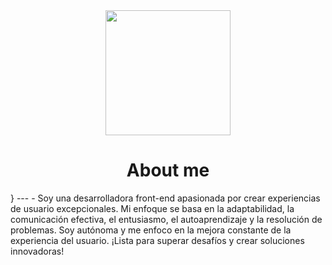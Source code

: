 <div align="center">
  <img src="https://media.giphy.com/media/2IudUHdI075HL02Pkk/giphy.gif" width="200" />
  <h1>About me</h1>
  
</div>}
---
- Soy una desarrolladora front-end apasionada por crear experiencias de usuario excepcionales. Mi enfoque se basa en la adaptabilidad, la comunicación efectiva, el entusiasmo, el autoaprendizaje y la resolución de problemas. Soy autónoma y me enfoco en la mejora constante de la experiencia del usuario. ¡Lista para superar desafíos y crear soluciones innovadoras!
